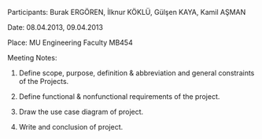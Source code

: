 Participants: Burak ERGÖREN, İlknur KÖKLÜ, Gülşen KAYA, Kamil AŞMAN

Date: 08.04.2013, 09.04.2013

Place: MU Engineering Faculty MB454

Meeting Notes:

1) Define scope, purpose, definition & abbreviation and general constraints of the Projects.

2) Define functional & nonfunctional requirements of the project.

3) Draw the use case diagram of project.

4) Write and conclusion of project.